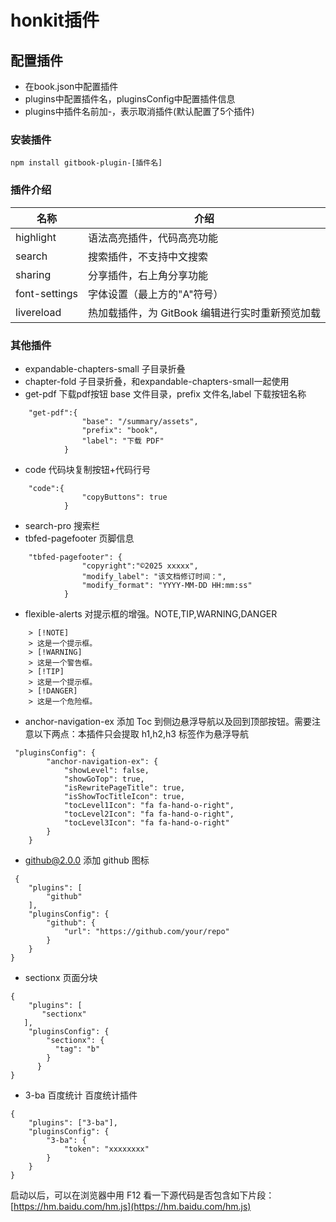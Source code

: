 # honkit插件

## 配置插件
* 在book.json中配置插件
* plugins中配置插件名，pluginsConfig中配置插件信息
* plugins中插件名前加-，表示取消插件(默认配置了5个插件)


### 安装插件

```
npm install gitbook-plugin-[插件名]
```

### 插件介绍

|名称 | 介绍|
|---|---|
|highlight| 语法高亮插件，代码高亮功能|
|search| 搜索插件，不支持中文搜索|
|sharing| 分享插件，右上角分享功能|
|font-settings| 字体设置（最上方的"A"符号）|
|livereload| 热加载插件，为 GitBook 编辑进行实时重新预览加载|


### 其他插件

* expandable-chapters-small   子目录折叠
* chapter-fold   子目录折叠，和expandable-chapters-small一起使用
* get-pdf   下载pdf按钮  base 文件目录，prefix 文件名,label 下载按钮名称

```
    "get-pdf":{
                "base": "/summary/assets",
                "prefix": "book",
                "label": "下载 PDF"
            }
```

* code 代码块复制按钮+代码行号

```
    "code":{
                "copyButtons": true
            }
```
* search-pro 搜索栏
* tbfed-pagefooter 页脚信息
```
    "tbfed-pagefooter": {
                "copyright":"©2025 xxxxx",
                "modify_label": "该文档修订时间：",
                "modify_format": "YYYY-MM-DD HH:mm:ss"
            }
```

* flexible-alerts 对提示框的增强。NOTE,TIP,WARNING,DANGER
```
    > [!NOTE]
    > 这是一个提示框。
    > [!WARNING] 
    > 这是一个警告框。
    > [!TIP]
    > 这是一个提示框。
    > [!DANGER]
    > 这是一个危险框。

```

* anchor-navigation-ex   添加 Toc 到侧边悬浮导航以及回到顶部按钮。需要注意以下两点：本插件只会提取 h1,h2,h3 标签作为悬浮导航
```
 "pluginsConfig": {
        "anchor-navigation-ex": {
            "showLevel": false,
            "showGoTop": true,
            "isRewritePageTitle": true,
            "isShowTocTitleIcon": true,
            "tocLevel1Icon": "fa fa-hand-o-right",
            "tocLevel2Icon": "fa fa-hand-o-right",
            "tocLevel3Icon": "fa fa-hand-o-right"
        }
    }
```
* github@2.0.0 添加 github 图标
```
 {
    "plugins": [
        "github"
    ],
    "pluginsConfig": {
        "github": {
            "url": "https://github.com/your/repo"
        }
    }
}
```

* sectionx 页面分块 
```
{
    "plugins": [
       "sectionx"
   ],
    "pluginsConfig": {
        "sectionx": {
          "tag": "b"
        }
      }
}
```

* 3-ba 百度统计 百度统计插件
```
{
    "plugins": ["3-ba"],
    "pluginsConfig": {
        "3-ba": {
            "token": "xxxxxxxx"
        }
    }
}
```
启动以后，可以在浏览器中用 F12 看一下源代码是否包含如下片段：[https://hm.baidu.com/hm.js](https://hm.baidu.com/hm.js)

